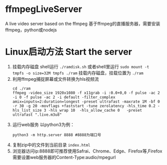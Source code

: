 # ffmpegLiveServer
A live video server based on the ffmpeg 
基于ffmpeg的直播服务器，需要安装ffmpeg，python或nodejs

# Linux启动方法 Start the server

1. 挂载内存磁盘
shell运行
``./ramdisk.sh``
或者shell里运行
``sudo mount -t tmpfs -o size=32M tmpfs ./ram``
挂载内存磁盘，挂载位置为
``./ram``
2. 利用ffmpeg捕捉屏幕或文件转换为hls视频流
   ````
   cd ./ram
   ffmpeg -video_size 1920x1080 -f x11grab -i :0.0+0,0 -f pulse -ac 2 -i 0 -f pulse -ac 2 -i default -filter_complex amix=inputs=2:duration=longest -preset ultrafast -maxrate 1M -bf 0  -r 30 -g 20 -movflags +faststart -tune zerolatency -hls_time 0.2 -hls_list_size 3 -hls_wrap 10  -hls_allow_cache 0   -preset ultrafast ".live.m3u8"
3. 运行web服务
   以python3为例：
   ````
   python3 -m http.server 8888 #8888为端口号
4. 复制zip中的文件到当前目录
   ````index.html````
5. 浏览器访问ip:8888即可推荐使用Safrai、Chrome、Edge、Firefox等,Firefox 需要设置web服务器的Content-Type:audio/mpegurl